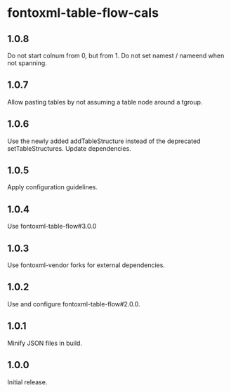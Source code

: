 # fontoxml-table-flow-cals

## 1.0.8

Do not start colnum from 0, but from 1.
Do not set namest / nameend when not spanning.

## 1.0.7

Allow pasting tables by not assuming a table node around a tgroup.

## 1.0.6

Use the newly added addTableStructure instead of the deprecated setTableStructures.
Update dependencies.

## 1.0.5

Apply configuration guidelines.

## 1.0.4

Use fontoxml-table-flow#3.0.0

## 1.0.3

Use fontoxml-vendor forks for external dependencies.

## 1.0.2

Use and configure fontoxml-table-flow#2.0.0.

## 1.0.1

Minify JSON files in build.

## 1.0.0

Initial release.
